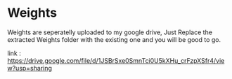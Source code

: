 # Weights

Weights are seperatelly uploaded to my google drive, Just Replace the extracted Weights folder with the existing one and you will be good to go.

link : https://drive.google.com/file/d/1JSBrSxe0SmnTci0U5kXHu_crFzpXSfr4/view?usp=sharing
